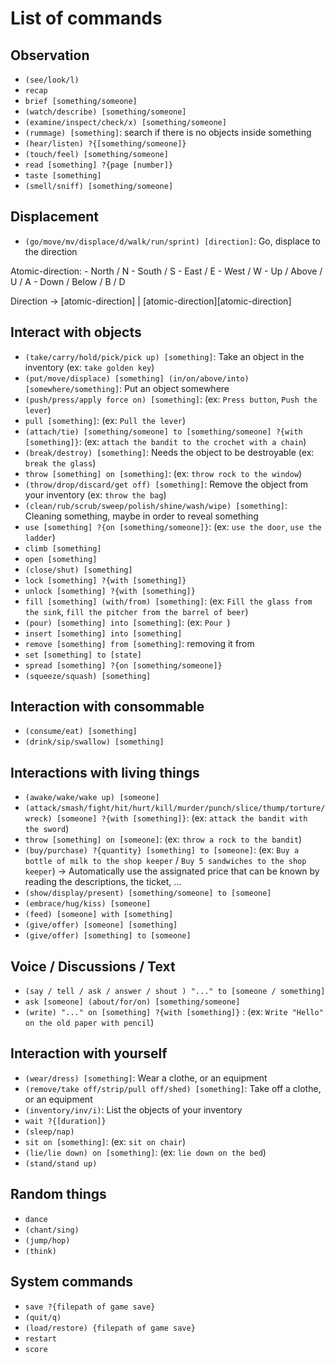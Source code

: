 # List of commands

## Observation

- `(see/look/l)`
- `recap`
- `brief [something/someone]`
- `(watch/describe) [something/someone]`
- `(examine/inspect/check/x) [something/someone]`
- `(rummage) [something]`: search if there is no objects inside something
- `(hear/listen) ?{[something/someone]}`
- `(touch/feel) [something/someone]`
- `read [something] ?{page [number]}`
- `taste [something]`
- `(smell/sniff) [something/someone]`

## Displacement

- `(go/move/mv/displace/d/walk/run/sprint) [direction]`: Go, displace to the direction

Atomic-direction:
    - North / N
    - South / S
    - East / E
    - West / W
    - Up / Above / U / A
    - Down / Below / B / D

Direction -> [atomic-direction] | [atomic-direction][atomic-direction]

## Interact with objects

- `(take/carry/hold/pick/pick up) [something]`: Take an object in the inventory (ex: `take golden key`)
- `(put/move/displace) [something] (in/on/above/into) [somewhere/something]`: Put an object somewhere
- `(push/press/apply force on) [something]`: (ex: `Press button`, `Push the lever`)
- `pull [something]`: (ex: `Pull the lever`)
- `(attach/tie) [something/someone] to [something/someone] ?{with [something]}`: (ex: `attach the bandit to the crochet with a chain`)
- `(break/destroy) [something]`: Needs the object to be destroyable (ex: `break the glass`)
- `throw [something] on [something]`: (ex: `throw rock to the window`)
- `(throw/drop/discard/get off) [something]`: Remove the object from your inventory (ex: `throw the bag`)
- `(clean/rub/scrub/sweep/polish/shine/wash/wipe) [something]`: Cleaning something, maybe in order to reveal something
- `use [something] ?{on [something/someone]}`: (ex: `use the door`, `use the ladder`)
- `climb [something]`
- `open [something]`
- `(close/shut) [something]`
- `lock [something] ?{with [something]}`
- `unlock [something] ?{with [something]}`
- `fill [something] (with/from) [something]`: (ex: `Fill the glass from the sink`, `fill the pitcher from the barrel of beer`)
- `(pour) [something] into [something]`: (ex: `Pour `)
- `insert [something] into [something]`
- `remove [something] from [something]`: removing it from
- `set [something] to [state]`
- `spread [something] ?{on [something/someone]}`
- `(squeeze/squash) [something]`

## Interaction with consommable

- `(consume/eat) [something]`
- `(drink/sip/swallow) [something]`

## Interactions with living things

- `(awake/wake/wake up) [someone]`
- `(attack/smash/fight/hit/hurt/kill/murder/punch/slice/thump/torture/wreck) [someone] ?{with [something]}`: (ex: `attack the bandit with the sword`)
- `throw [something] on [someone]`: (ex: `throw a rock to the bandit`)
- `(buy/purchase) ?{quantity} [something] to [someone]`: (ex: `Buy a bottle of milk to the shop keeper` / `Buy 5 sandwiches to the shop keeper`) -> Automatically use the assignated price that can be known by reading the descriptions, the ticket, ...
- `(show/display/present) [something/someone] to [someone]`
- `(embrace/hug/kiss) [someone]`
- `(feed) [someone] with [something]`
- `(give/offer) [someone] [something]`
- `(give/offer) [something] to [someone]`

## Voice / Discussions / Text

- `(say / tell / ask / answer / shout ) "..." to [someone / something]`
- `ask [someone] (about/for/on) [something/someone]`
- `(write) "..." on [something] ?{with [something]}` : (ex: `Write "Hello" on the old paper with pencil`)

## Interaction with yourself

- `(wear/dress) [something]`: Wear a clothe, or an equipment
- `(remove/take off/strip/pull off/shed) [something]`: Take off a clothe, or an equipment
- `(inventory/inv/i)`: List the objects of your inventory
- `wait ?{[duration]}`
- `(sleep/nap)`
- `sit on [something]`: (ex: `sit on chair`)
- `(lie/lie down) on [something]`: (ex: `lie down on the bed`)
- `(stand/stand up)`

## Random things

- `dance`
- `(chant/sing)`
- `(jump/hop)`
- `(think)`

## System commands

- `save ?{filepath of game save}`
- `(quit/q)`
- `(load/restore) {filepath of game save}`
- `restart`
- `score`
